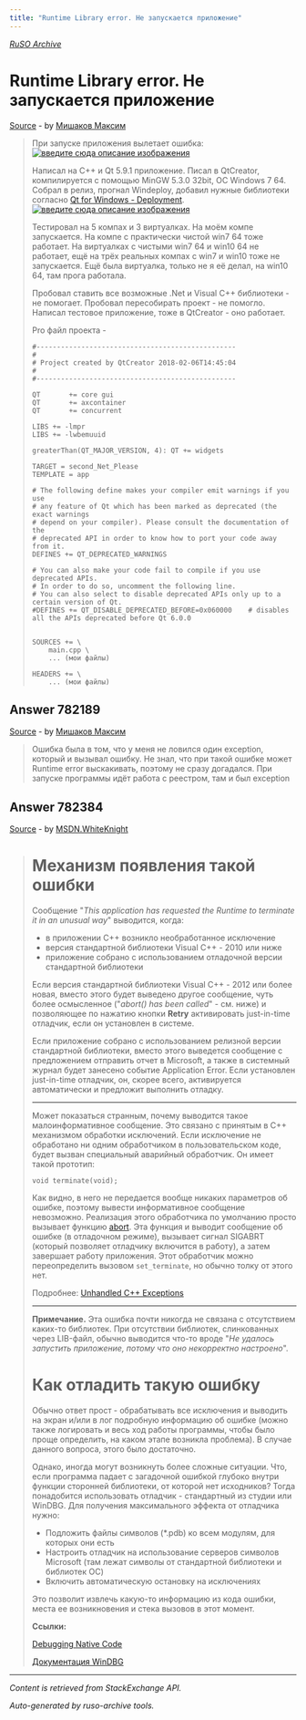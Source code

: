 ```yaml
---
title: "Runtime Library error. Не запускается приложение"
---
```

<p><i><a href="https://github.com/MSDN-WhiteKnight/ruso-archive/">RuSO Archive</a></i></p>
<h1>Runtime Library error. Не запускается приложение</h1>
<p><a href="https://ru.stackoverflow.com/questions/782030/runtime-library-error-%d0%9d%d0%b5-%d0%b7%d0%b0%d0%bf%d1%83%d1%81%d0%ba%d0%b0%d0%b5%d1%82%d1%81%d1%8f-%d0%bf%d1%80%d0%b8%d0%bb%d0%be%d0%b6%d0%b5%d0%bd%d0%b8%d0%b5">Source</a> - by <a href="https://ru.stackoverflow.com/users/260772/%d0%9c%d0%b8%d1%88%d0%b0%d0%ba%d0%be%d0%b2-%d0%9c%d0%b0%d0%ba%d1%81%d0%b8%d0%bc">Мишаков Максим</a></p>
<blockquote>
<p>При запуске приложения вылетает ошибка: <a href="https://i.stack.imgur.com/u6uWI.png" rel="nofollow noreferrer"><img src="https://i.stack.imgur.com/u6uWI.png" alt="введите сюда описание изображения"></a></p>

<p>Написал на C++ и Qt 5.9.1 приложение. Писал в QtCreator, компилируется с помощью MinGW 5.3.0 32bit, ОС Windows 7 64. Собрал в релиз, прогнал Windeploy, добавил нужные библиотеки согласно <a href="http://doc.qt.io/qt-5/windows-deployment.html" rel="nofollow noreferrer">Qt for Windows - Deployment</a>. <a href="https://i.stack.imgur.com/84hDt.png" rel="nofollow noreferrer"><img src="https://i.stack.imgur.com/84hDt.png" alt="введите сюда описание изображения"></a></p>

<p>Тестировал на 5 компах и 3 виртуалках. На моём компе запускается. На компе с практически чистой win7 64 тоже работает. На виртуалках с чистыми win7 64 и win10 64 не работает, ещё на трёх реальных компах с win7 и win10 тоже не запускается. Ещё была виртуалка, только не я её делал, на win10 64, там прога работала.</p>

<p>Пробовал ставить все возможные .Net и Visual C++ библиотеки - не помогает. Пробовал пересобирать проект - не помогло. Написал тестовое приложение, тоже в QtCreator - оно работает.</p>

<p>Pro файл проекта -</p>

<pre><code>#-------------------------------------------------
#
# Project created by QtCreator 2018-02-06T14:45:04
#
#-------------------------------------------------

QT       += core gui
QT       += axcontainer
QT       += concurrent

LIBS += -lmpr
LIBS += -lwbemuuid

greaterThan(QT_MAJOR_VERSION, 4): QT += widgets

TARGET = second_Net_Please
TEMPLATE = app

# The following define makes your compiler emit warnings if you use
# any feature of Qt which has been marked as deprecated (the exact warnings
# depend on your compiler). Please consult the documentation of the
# deprecated API in order to know how to port your code away from it.
DEFINES += QT_DEPRECATED_WARNINGS

# You can also make your code fail to compile if you use deprecated APIs.
# In order to do so, uncomment the following line.
# You can also select to disable deprecated APIs only up to a certain version of Qt.
#DEFINES += QT_DISABLE_DEPRECATED_BEFORE=0x060000    # disables all the APIs deprecated before Qt 6.0.0


SOURCES += \
    main.cpp \
    ... (мои файлы)

HEADERS += \
    ... (мои файлы)
</code></pre>

</blockquote>
<h2>Answer 782189</h2>
<p><a href="https://ru.stackoverflow.com/a/782189/">Source</a> - by <a href="https://ru.stackoverflow.com/users/260772/%d0%9c%d0%b8%d1%88%d0%b0%d0%ba%d0%be%d0%b2-%d0%9c%d0%b0%d0%ba%d1%81%d0%b8%d0%bc">Мишаков Максим</a></p>
<blockquote>
<p>Ошибка была в том, что у меня не ловился один exception, который и вызывал ошибку. Не знал, что при такой ошибке может Runtime error выскакивать, поэтому не сразу догадался. При запуске программы идёт работа с реестром, там и был exception</p>

</blockquote>
<h2>Answer 782384</h2>
<p><a href="https://ru.stackoverflow.com/a/782384/">Source</a> - by <a href="https://ru.stackoverflow.com/users/240512/msdn-whiteknight">MSDN.WhiteKnight</a></p>
<blockquote>
<h1>Механизм появления такой ошибки</h1>

<p>Сообщение "<em>This application has requested the Runtime to terminate it in an unusual way</em>" выводится, когда:</p>

<ul>
<li>в приложении С++ возникло необработанное исключение</li>
<li>версия стандартной библиотеки Visual C++ - 2010 или ниже</li>
<li>приложение собрано с использованием отладочной версии стандартной библиотеки</li>
</ul>

<p>Если версия стандартной библиотеки Visual C++ - 2012 или более новая, вместо этого будет выведено другое сообщение, чуть более осмысленное ("<em>abort() has been called</em>" - см. ниже) и позволяющее по нажатию кнопки <strong>Retry</strong> активировать just-in-time отладчик, если он установлен в системе.</p>

<p>Если приложение собрано с использованием релизной версии стандартной библиотеки, вместо этого выведется сообщение с предложением отправить отчет в Microsoft, а также в системный журнал будет занесено событие Application Error. Если установлен just-in-time отладчик, он, скорее всего, активируется автоматически и предложит выполнить отладку.</p>

<hr>

<p>Может показаться странным, почему выводится такое малоинформативное сообщение. Это связано с принятым в С++ механизмом обработки исключений. Если исключение не обработано ни одним обработчиком в пользовательском коде, будет вызван специальный аварийный обработчик. Он имеет такой прототип:</p>

<pre><code>void terminate(void);
</code></pre>

<p>Как видно, в него не передается вообще никаких параметров об ошибке, поэтому вывести информативное сообщение невозможно. Реализация этого обработчика по умолчанию просто вызывает функцию <a href="https://msdn.microsoft.com/en-us/library/k089yyh0(v=vs.110).aspx" rel="nofollow noreferrer">abort</a>. Эта функция и выводит сообщение об ошибке (в отладочном режиме), вызывает сигнал SIGABRT (который позволяет отладчику включится в работу), а затем завершает работу приложения. Этот обработчик можно переопределить вызовом <code>set_terminate</code>, но обычно толку от этого нет. </p>

<p>Подробнее: <a href="https://msdn.microsoft.com/en-us/library/ac9f67ah.aspx" rel="nofollow noreferrer">Unhandled C++ Exceptions</a></p>

<hr>

<p><strong>Примечание.</strong> Эта ошибка почти никогда не связана с отсутствием каких-то библиотек. При отсутствии библиотек, слинкованных через LIB-файл, обычно выводится что-то вроде "<em>Не удалось запустить приложение, потому что оно некорректно настроено</em>".</p>

<h1>Как отладить такую ошибку</h1>

<p>Обычно ответ прост - обрабатывать все исключения и выводить на экран и/или в лог подробную информацию об ошибке (можно также логировать и весь ход работы программы, чтобы было проще определить, на каком этапе возникла проблема). В случае данного вопроса, этого было достаточно.</p>

<p>Однако, иногда могут возникнуть более сложные ситуации. Что, если программа падает с загадочной ошибкой глубоко внутри функции сторонней библиотеки, от которой нет исходников? Тогда понадобится использовать отладчик - стандартный из студии или WinDBG. Для получения максимального эффекта от отладчика нужно:</p>

<ul>
<li>Подложить файлы символов (*.pdb) ко всем модулям, для которых они есть</li>
<li>Настроить отладчик на использование серверов символов Microsoft (там лежат символы от стандартной библиотеки и библиотек ОС)</li>
<li>Включить автоматическую остановку на исключениях </li>
</ul>

<p>Это позволит извлечь какую-то информацию из кода ошибки, места ее возникновения и стека вызовов в этот момент.</p>

<p><strong>Ссылки:</strong> </p>

<p><a href="https://msdn.microsoft.com/en-us/library/k70yt3e2.aspx" rel="nofollow noreferrer">Debugging Native Code</a></p>

<p><a href="https://docs.microsoft.com/en-us/windows-hardware/drivers/debugger/" rel="nofollow noreferrer">Документация WinDBG</a></p>

</blockquote>
<hr/>
<p><i>Content is retrieved from StackExchange API. </i></p>
<p><i>Auto-generated by ruso-archive tools. </i></p>
